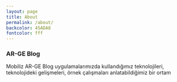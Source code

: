 ```yaml
---
layout: page
title: About
permalink: /about/
backcolor: 45ADA8
fontcolor: fff
---
```


### AR-GE Blog
Mobiliz AR-GE Blog uygulamalarımızda kullandığımız teknolojileri, teknolojideki gelişmeleri, örnek çalışmaları anlatabildiğimiz bir ortam

